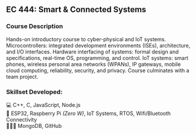 ## EC 444: Smart & Connected Systems

### Course Description
Hands-on introductory course to cyber-physical and IoT systems. Microcontrollers: integrated development environments (ISEs), architecture, and I/O interfaces. Hardware interfacing of systems: formal design and specifications, real-time OS, programming, and control. IoT systems: smart phones, wireless personal area networks (WPANs), IP gateways, mobile cloud computing, reliability, security, and privacy. Course culminates with a team project.

### Skillset Developed:
💻 C++, C, JavaScript, Node.js <br>
💾 ESP32, Raspberry Pi _(Zero W)_, IoT Systems, RTOS, Wifi/Bluetooth Connectivity <br>
👨🏽‍💻 MongoDB, GitHub